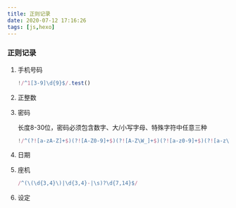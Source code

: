 ```yaml
---
title: 正则记录
date: 2020-07-12 17:16:26
tags: [js,hexo]
---
```


<meta name="referrer" content="no-referrer"/>

### 正则记录

1. 手机号码

   ```js
   !/^1[3-9]\d{9}$/.test()
   ```

2. 正整数

3. 密码

   长度8-30位，密码必须包含数字、大/小写字母、特殊字符中任意三种

   ```js
   !/^(?![a-zA-Z]+$)(?![A-Z0-9]+$)(?![A-Z\W_]+$)(?![a-z0-9]+$)(?![a-z\W_]+$)(?![0-9\W_]+$)[a-zA-Z0-9\W_]{8,30}$/.test()
   ```

4. 日期

5. 座机

   ```js
   /^(\(\d{3,4}\)|\d{3,4}-|\s)?\d{7,14}$/
   ```

6. 设定